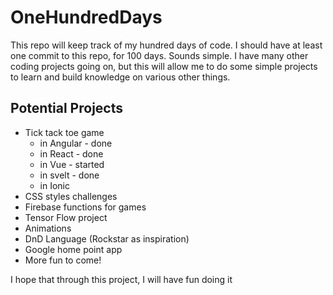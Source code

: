 # OneHundredDays

This repo will keep track of my hundred days of code. I should have at least one commit to this repo, for 100 days. Sounds simple. I have many other coding projects going on, but this will allow me to do some simple projects to learn and build knowledge on various other things.

## Potential Projects
* Tick tack toe game
    - in Angular - done
    - in React   - done
    - in Vue     - started
    - in svelt   - done
    - in Ionic
* CSS styles challenges
* Firebase functions for games
* Tensor Flow project
* Animations
* DnD Language (Rockstar as inspiration)
* Google home point app
* More fun to come!

I hope that through this project, I will have fun doing it